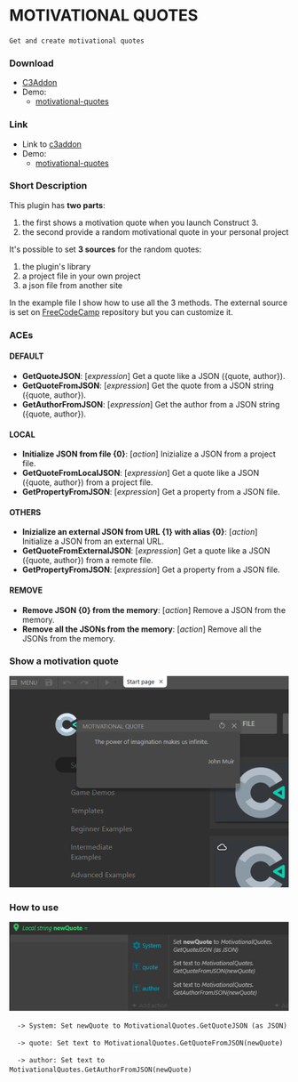 # MOTIVATIONAL QUOTES

`Get and create motivational quotes`

### Download

- [C3Addon](download/current/motivational-quotes.c3addon)
- Demo:
  - [motivational-quotes](download/demo/motivational-quotes.c3p)

### Link
- Link to [c3addon](https://www.construct.net/en/make-games/addons/175/motivational-quotes)
- Demo:
  - [motivational-quotes](https://c3plugins.stranianelli.com/motivational-quotes/demo/motivational-quotes/)

###  Short Description
This plugin has **two parts**:

1. the first shows a motivation quote when you launch Construct 3.
1. the second provide a random motivational quote in your personal project

It's possible to set **3 sources** for the random quotes:
1. the plugin's library
1. a project file in your own project
1. a json file from another site

In the example file I show how to use all the 3 methods. The external source is set on [FreeCodeCamp](https://github.com/freeCodeCamp/freeCodeCamp/blob/staging/common/app/utils/words.json) repository but you can customize it.

### ACEs

#### DEFAULT

-  **GetQuoteJSON**: [_expression_] Get a quote like a JSON ({quote, author}).
-  **GetQuoteFromJSON**: [_expression_] Get the quote from a JSON string ({quote, author}).
-  **GetAuthorFromJSON**: [_expression_] Get the author from a JSON string ({quote, author}).

#### LOCAL
- **Initialize JSON from file {0}**: [_action_] Inizialize a JSON from a project file.
- **GetQuoteFromLocalJSON**: [_expression_] Get a quote like a JSON ({quote, author}) from a project file.
- **GetPropertyFromJSON**: [_expression_] Get a property from a JSON file.

#### OTHERS
- **Inizialize an external JSON from URL {1} with alias {0}**: [_action_] Initialize a JSON from an external URL.
- **GetQuoteFromExternalJSON**: [_expression_] Get a quote like a JSON ({quote, author}) from a remote file.
- **GetPropertyFromJSON**: [_expression_] Get a property from a JSON file.

#### REMOVE
- **Remove JSON {0} from the memory**: [_action_] Remove a JSON from the memory.
- **Remove all the JSONs from the memory**: [_action_] Remove all the JSONs from the memory.

### Show a motivation quote

![Show a motivation quote](images/readme/demo-on-launch.PNG)

### How to use

![demo](images/readme/demo-sheet.PNG)


`  -> System: Set newQuote to MotivationalQuotes.GetQuoteJSON (as JSON)`

`  -> quote: Set text to MotivationalQuotes.GetQuoteFromJSON(newQuote)`

`  -> author: Set text to MotivationalQuotes.GetAuthorFromJSON(newQuote)`
